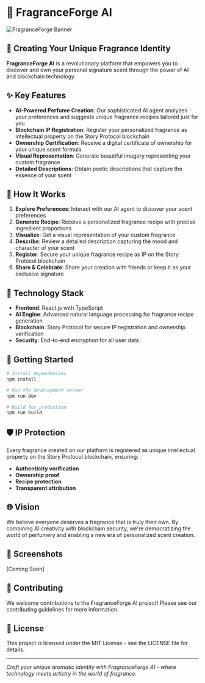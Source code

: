 # 🌟 FragranceForge AI

![FragranceForge Banner](https://img.freepik.com/free-photo/perfume-bottles-flowers-arrangement_23-2149641322.jpg?w=1380&t=st=1715123456~exp=1715124056~hmac=7f9e1a3c5b12e72e781b92ee9c5e60db4f5a3d9c4b5aed39d452f67e44f38ab2)

## 🔮 Creating Your Unique Fragrance Identity

**FragranceForge AI** is a revolutionary platform that empowers you to discover and own your personal signature scent through the power of AI and blockchain technology.

## ✨ Key Features

- **AI-Powered Perfume Creation**: Our sophisticated AI agent analyzes your preferences and suggests unique fragrance recipes tailored just for you
- **Blockchain IP Registration**: Register your personalized fragrance as intellectual property on the Story Protocol blockchain
- **Ownership Certification**: Receive a digital certificate of ownership for your unique scent formula
- **Visual Representation**: Generate beautiful imagery representing your custom fragrance
- **Detailed Descriptions**: Obtain poetic descriptions that capture the essence of your scent

## 🧪 How It Works

1. **Explore Preferences**: Interact with our AI agent to discover your scent preferences
2. **Generate Recipe**: Receive a personalized fragrance recipe with precise ingredient proportions
3. **Visualize**: Get a visual representation of your custom fragrance
4. **Describe**: Review a detailed description capturing the mood and character of your scent
5. **Register**: Secure your unique fragrance recipe as IP on the Story Protocol blockchain
6. **Share & Celebrate**: Share your creation with friends or keep it as your exclusive signature

## 🔗 Technology Stack

- **Frontend**: React.js with TypeScript
- **AI Engine**: Advanced natural language processing for fragrance recipe generation
- **Blockchain**: Story Protocol for secure IP registration and ownership verification
- **Security**: End-to-end encryption for all user data

## 🚀 Getting Started

```bash
# Install dependencies
npm install

# Run the development server
npm run dev

# Build for production
npm run build
```

## 🛡️ IP Protection

Every fragrance created on our platform is registered as unique intellectual property on the Story Protocol blockchain, ensuring:

- **Authenticity verification**
- **Ownership proof**
- **Recipe protection**
- **Transparent attribution**

## 🌐 Vision

We believe everyone deserves a fragrance that is truly their own. By combining AI creativity with blockchain security, we're democratizing the world of perfumery and enabling a new era of personalized scent creation.

## 📸 Screenshots

[Coming Soon]

## 🤝 Contributing

We welcome contributions to the FragranceForge AI project! Please see our contributing guidelines for more information.

## 📄 License

This project is licensed under the MIT License - see the LICENSE file for details.

---

*Craft your unique aromatic identity with FragranceForge AI - where technology meets artistry in the world of fragrance.* 